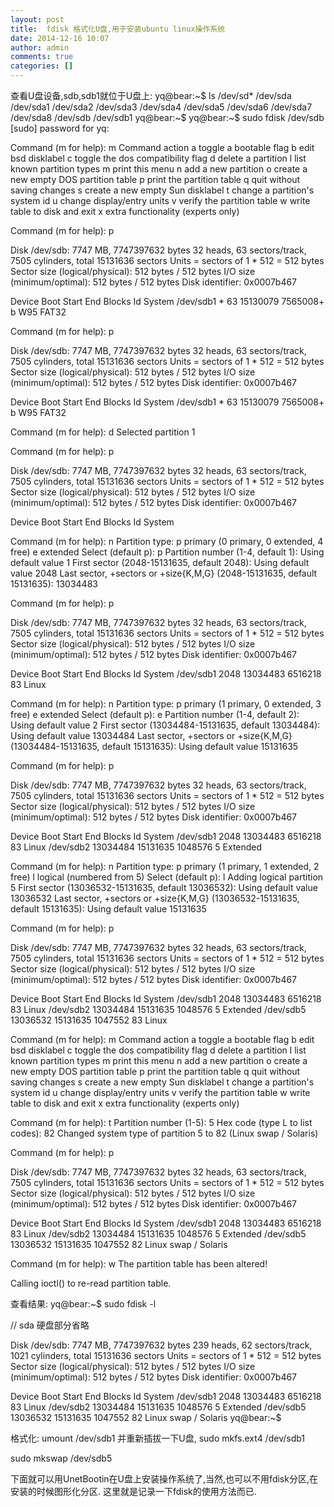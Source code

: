 ```yaml
---
layout: post
title:  fdisk 格式化U盘,用于安装ubuntu linux操作系统 
date: 2014-12-16 10:07
author: admin
comments: true
categories: []
---
```



查看U盘设备,sdb,sdb1就位于U盘上:
yq@bear:~$ ls /dev/sd*
/dev/sda  /dev/sda1  /dev/sda2  /dev/sda3  /dev/sda4  /dev/sda5  /dev/sda6  /dev/sda7  /dev/sda8  /dev/sdb  /dev/sdb1
yq@bear:~$ 
yq@bear:~$ sudo fdisk /dev/sdb
[sudo] password for yq: 

Command (m for help): m
Command action
   a   toggle a bootable flag
   b   edit bsd disklabel
   c   toggle the dos compatibility flag
   d   delete a partition
   l   list known partition types
   m   print this menu
   n   add a new partition
   o   create a new empty DOS partition table
   p   print the partition table
   q   quit without saving changes
   s   create a new empty Sun disklabel
   t   change a partition's system id
   u   change display/entry units
   v   verify the partition table
   w   write table to disk and exit
   x   extra functionality (experts only)


Command (m for help): p


Disk /dev/sdb: 7747 MB, 7747397632 bytes
32 heads, 63 sectors/track, 7505 cylinders, total 15131636 sectors
Units = sectors of 1 * 512 = 512 bytes
Sector size (logical/physical): 512 bytes / 512 bytes
I/O size (minimum/optimal): 512 bytes / 512 bytes
Disk identifier: 0x0007b467


   Device Boot      Start         End      Blocks   Id  System
/dev/sdb1   *          63    15130079     7565008+   b  W95 FAT32



Command (m for help): p


Disk /dev/sdb: 7747 MB, 7747397632 bytes
32 heads, 63 sectors/track, 7505 cylinders, total 15131636 sectors
Units = sectors of 1 * 512 = 512 bytes
Sector size (logical/physical): 512 bytes / 512 bytes
I/O size (minimum/optimal): 512 bytes / 512 bytes
Disk identifier: 0x0007b467


   Device Boot      Start         End      Blocks   Id  System
/dev/sdb1   *          63    15130079     7565008+   b  W95 FAT32


Command (m for help): d
Selected partition 1


Command (m for help): p


Disk /dev/sdb: 7747 MB, 7747397632 bytes
32 heads, 63 sectors/track, 7505 cylinders, total 15131636 sectors
Units = sectors of 1 * 512 = 512 bytes
Sector size (logical/physical): 512 bytes / 512 bytes
I/O size (minimum/optimal): 512 bytes / 512 bytes
Disk identifier: 0x0007b467


   Device Boot      Start         End      Blocks   Id  System


Command (m for help): n
Partition type:
   p   primary (0 primary, 0 extended, 4 free)
   e   extended
Select (default p): p
Partition number (1-4, default 1): 
Using default value 1
First sector (2048-15131635, default 2048): 
Using default value 2048
Last sector, +sectors or +size{K,M,G} (2048-15131635, default 15131635): 13034483


Command (m for help): p


Disk /dev/sdb: 7747 MB, 7747397632 bytes
32 heads, 63 sectors/track, 7505 cylinders, total 15131636 sectors
Units = sectors of 1 * 512 = 512 bytes
Sector size (logical/physical): 512 bytes / 512 bytes
I/O size (minimum/optimal): 512 bytes / 512 bytes
Disk identifier: 0x0007b467


   Device Boot      Start         End      Blocks   Id  System
/dev/sdb1            2048    13034483     6516218   83  Linux


Command (m for help): n
Partition type:
   p   primary (1 primary, 0 extended, 3 free)
   e   extended
Select (default p): e
Partition number (1-4, default 2): 
Using default value 2
First sector (13034484-15131635, default 13034484): 
Using default value 13034484
Last sector, +sectors or +size{K,M,G} (13034484-15131635, default 15131635): 
Using default value 15131635


Command (m for help): p


Disk /dev/sdb: 7747 MB, 7747397632 bytes
32 heads, 63 sectors/track, 7505 cylinders, total 15131636 sectors
Units = sectors of 1 * 512 = 512 bytes
Sector size (logical/physical): 512 bytes / 512 bytes
I/O size (minimum/optimal): 512 bytes / 512 bytes
Disk identifier: 0x0007b467


   Device Boot      Start         End      Blocks   Id  System
/dev/sdb1            2048    13034483     6516218   83  Linux
/dev/sdb2        13034484    15131635     1048576    5  Extended


Command (m for help): n
Partition type:
   p   primary (1 primary, 1 extended, 2 free)
   l   logical (numbered from 5)
Select (default p): l
Adding logical partition 5
First sector (13036532-15131635, default 13036532): 
Using default value 13036532
Last sector, +sectors or +size{K,M,G} (13036532-15131635, default 15131635): 
Using default value 15131635


Command (m for help): p


Disk /dev/sdb: 7747 MB, 7747397632 bytes
32 heads, 63 sectors/track, 7505 cylinders, total 15131636 sectors
Units = sectors of 1 * 512 = 512 bytes
Sector size (logical/physical): 512 bytes / 512 bytes
I/O size (minimum/optimal): 512 bytes / 512 bytes
Disk identifier: 0x0007b467


   Device Boot      Start         End      Blocks   Id  System
/dev/sdb1            2048    13034483     6516218   83  Linux
/dev/sdb2        13034484    15131635     1048576    5  Extended
/dev/sdb5        13036532    15131635     1047552   83  Linux


Command (m for help): m
Command action
   a   toggle a bootable flag
   b   edit bsd disklabel
   c   toggle the dos compatibility flag
   d   delete a partition
   l   list known partition types
   m   print this menu
   n   add a new partition
   o   create a new empty DOS partition table
   p   print the partition table
   q   quit without saving changes
   s   create a new empty Sun disklabel
   t   change a partition's system id
   u   change display/entry units
   v   verify the partition table
   w   write table to disk and exit
   x   extra functionality (experts only)


Command (m for help): t
Partition number (1-5): 5
Hex code (type L to list codes): 82
Changed system type of partition 5 to 82 (Linux swap / Solaris)


Command (m for help): p


Disk /dev/sdb: 7747 MB, 7747397632 bytes
32 heads, 63 sectors/track, 7505 cylinders, total 15131636 sectors
Units = sectors of 1 * 512 = 512 bytes
Sector size (logical/physical): 512 bytes / 512 bytes
I/O size (minimum/optimal): 512 bytes / 512 bytes
Disk identifier: 0x0007b467


   Device Boot      Start         End      Blocks   Id  System
/dev/sdb1            2048    13034483     6516218   83  Linux
/dev/sdb2        13034484    15131635     1048576    5  Extended
/dev/sdb5        13036532    15131635     1047552   82  Linux swap / Solaris


Command (m for help): w
The partition table has been altered!


Calling ioctl() to re-read partition table.

查看结果:
yq@bear:~$ sudo fdisk  -l


// sda 硬盘部分省略

Disk /dev/sdb: 7747 MB, 7747397632 bytes
239 heads, 62 sectors/track, 1021 cylinders, total 15131636 sectors
Units = sectors of 1 * 512 = 512 bytes
Sector size (logical/physical): 512 bytes / 512 bytes
I/O size (minimum/optimal): 512 bytes / 512 bytes
Disk identifier: 0x0007b467


   Device Boot      Start         End      Blocks   Id  System
/dev/sdb1            2048    13034483     6516218   83  Linux
/dev/sdb2        13034484    15131635     1048576    5  Extended
/dev/sdb5        13036532    15131635     1047552   82  Linux swap / Solaris
yq@bear:~$ 


格式化:
umount /dev/sdb1 并重新插拔一下U盘,
sudo mkfs.ext4 /dev/sdb1

sudo mkswap /dev/sdb5

下面就可以用UnetBootin在U盘上安装操作系统了,当然,也可以不用fdisk分区,在安装的时候图形化分区.  这里就是记录一下fdisk的使用方法而已. 
